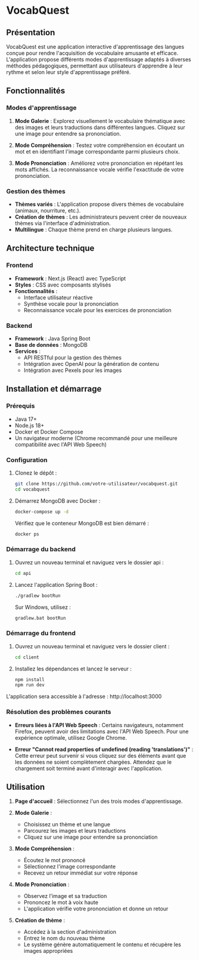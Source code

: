# VocabQuest

## Présentation

VocabQuest est une application interactive d'apprentissage des langues conçue pour rendre l'acquisition de vocabulaire amusante et efficace. L'application propose différents modes d'apprentissage adaptés à diverses méthodes pédagogiques, permettant aux utilisateurs d'apprendre à leur rythme et selon leur style d'apprentissage préféré.

## Fonctionnalités

### Modes d'apprentissage

1. **Mode Galerie** : Explorez visuellement le vocabulaire thématique avec des images et leurs traductions dans différentes langues. Cliquez sur une image pour entendre sa prononciation.

2. **Mode Compréhension** : Testez votre compréhension en écoutant un mot et en identifiant l'image correspondante parmi plusieurs choix.

3. **Mode Prononciation** : Améliorez votre prononciation en répétant les mots affichés. La reconnaissance vocale vérifie l'exactitude de votre prononciation.

### Gestion des thèmes

- **Thèmes variés** : L'application propose divers thèmes de vocabulaire (animaux, nourriture, etc.).
- **Création de thèmes** : Les administrateurs peuvent créer de nouveaux thèmes via l'interface d'administration.
- **Multilingue** : Chaque thème prend en charge plusieurs langues.

## Architecture technique

### Frontend
- **Framework** : Next.js (React) avec TypeScript
- **Styles** : CSS avec composants stylisés
- **Fonctionnalités** :
  - Interface utilisateur réactive
  - Synthèse vocale pour la prononciation
  - Reconnaissance vocale pour les exercices de prononciation

### Backend
- **Framework** : Java Spring Boot
- **Base de données** : MongoDB
- **Services** :
  - API RESTful pour la gestion des thèmes
  - Intégration avec OpenAI pour la génération de contenu
  - Intégration avec Pexels pour les images

## Installation et démarrage

### Prérequis
- Java 17+
- Node.js 18+
- Docker et Docker Compose
- Un navigateur moderne (Chrome recommandé pour une meilleure compatibilité avec l'API Web Speech)

### Configuration

1. Clonez le dépôt :
   ```bash
   git clone https://github.com/votre-utilisateur/vocabquest.git
   cd vocabquest
   ```

2. Démarrez MongoDB avec Docker :
   ```bash
   docker-compose up -d
   ```
   
   Vérifiez que le conteneur MongoDB est bien démarré :
   ```bash
   docker ps
   ```

### Démarrage du backend

1. Ouvrez un nouveau terminal et naviguez vers le dossier api :
   ```bash
   cd api
   ```

2. Lancez l'application Spring Boot :
   ```bash
   ./gradlew bootRun
   ```
   
   Sur Windows, utilisez :
   ```bash
   gradlew.bat bootRun
   ```

### Démarrage du frontend

1. Ouvrez un nouveau terminal et naviguez vers le dossier client :
   ```bash
   cd client
   ```

2. Installez les dépendances et lancez le serveur :
   ```bash
   npm install
   npm run dev
   ```

L'application sera accessible à l'adresse : http://localhost:3000

### Résolution des problèmes courants

- **Erreurs liées à l'API Web Speech** : Certains navigateurs, notamment Firefox, peuvent avoir des limitations avec l'API Web Speech. Pour une expérience optimale, utilisez Google Chrome.
  
- **Erreur "Cannot read properties of undefined (reading 'translations')"** : Cette erreur peut survenir si vous cliquez sur des éléments avant que les données ne soient complètement chargées. Attendez que le chargement soit terminé avant d'interagir avec l'application.

## Utilisation

1. **Page d'accueil** : Sélectionnez l'un des trois modes d'apprentissage.

2. **Mode Galerie** :
   - Choisissez un thème et une langue
   - Parcourez les images et leurs traductions
   - Cliquez sur une image pour entendre sa prononciation

3. **Mode Compréhension** :
   - Écoutez le mot prononcé
   - Sélectionnez l'image correspondante
   - Recevez un retour immédiat sur votre réponse

4. **Mode Prononciation** :
   - Observez l'image et sa traduction
   - Prononcez le mot à voix haute
   - L'application vérifie votre prononciation et donne un retour

5. **Création de thème** :
   - Accédez à la section d'administration
   - Entrez le nom du nouveau thème
   - Le système génère automatiquement le contenu et récupère les images appropriées


